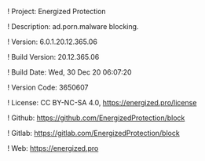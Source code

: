 ! Project: Energized Protection

! Description: ad.porn.malware blocking.

! Version: 6.0.1.20.12.365.06

! Build Version: 20.12.365.06

! Build Date: Wed, 30 Dec 20 06:07:20

! Version Code: 3650607

! License: CC BY-NC-SA 4.0, https://energized.pro/license

! Github: https://github.com/EnergizedProtection/block

! Gitlab: https://gitlab.com/EnergizedProtection/block


! Web: https://energized.pro
